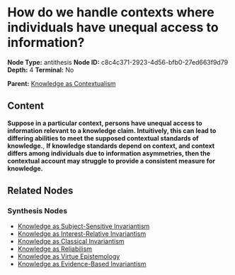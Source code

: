 # How do we handle contexts where individuals have unequal access to information?

**Node Type:** antithesis
**Node ID:** c8c4c371-2923-4d56-bfb0-27ed663f9d79
**Depth:** 4
**Terminal:** No

**Parent:** [Knowledge as Contextualism](knowledge-as-contextualism-synthesis-06f72edd-19fe-4620-b776-8b353d230feb.md)

## Content

**Suppose in a particular context, persons have unequal access to information relevant to a knowledge claim. Intuitively, this can lead to differing abilities to meet the supposed contextual standards of knowledge.**, **If knowledge standards depend on context, and context differs among individuals due to information asymmetries, then the contextual account may struggle to provide a consistent measure for knowledge.**

## Related Nodes

### Synthesis Nodes

- [Knowledge as Subject-Sensitive Invariantism](knowledge-as-subject-sensitive-invariantism-synthesis-ffd2a47b-c8d7-4b42-9b2b-1a5709fdbf72.md)
- [Knowledge as Interest-Relative Invariantism](knowledge-as-interest-relative-invariantism-synthesis-1639af48-e326-4997-be35-8c17fed4e3de.md)
- [Knowledge as Classical Invariantism](knowledge-as-classical-invariantism-synthesis-7e195875-08b9-4954-b15b-2f7a601baf86.md)
- [Knowledge as Reliabilism](knowledge-as-reliabilism-synthesis-f8462333-9b14-471e-ac34-42b24a4267a8.md)
- [Knowledge as Virtue Epistemology](knowledge-as-virtue-epistemology-synthesis-0cc16d18-a253-41af-a385-b33da08cecb3.md)
- [Knowledge as Evidence-Based Invariantism](knowledge-as-evidence-based-invariantism-synthesis-bca8dfea-dc37-4992-8726-906129bc944c.md)
